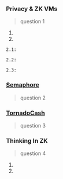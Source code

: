 ### Privacy & ZK VMs

> question 1

1.
2.

    2.1:
    
    2.2:
    
    2.3:

### [Semaphore](https://github.com/alienflip/zku/tree/main/week_2/semaphore)

> question 2

### [TornadoCash](https://github.com/alienflip/zku/tree/main/week_2/TornadoCash)

> question 3

### Thinking In ZK

> question 4

1.
2.
